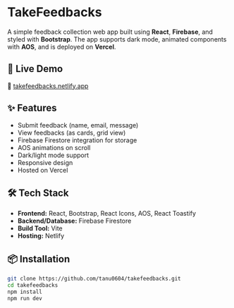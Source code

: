 # TakeFeedbacks

A simple feedback collection web app built using **React**, **Firebase**, and styled with **Bootstrap**. The app supports dark mode, animated components with **AOS**, and is deployed on **Vercel**.

## 🚀 Live Demo

🔗 [takefeedbacks.netlify.app](https://feedback-app-7bwa.vercel.app/)

## ✨ Features

- Submit feedback (name, email, message)
- View feedbacks (as cards, grid view)
- Firebase Firestore integration for storage
- AOS animations on scroll
- Dark/light mode support
- Responsive design
- Hosted on Vercel

## 🛠️ Tech Stack

- **Frontend:** React, Bootstrap, React Icons, AOS, React Toastify
- **Backend/Database:** Firebase Firestore
- **Build Tool:** Vite
- **Hosting:** Netlify

## 📦 Installation

```bash
git clone https://github.com/tanu0604/takefeedbacks.git
cd takefeedbacks
npm install
npm run dev
